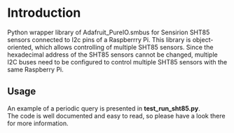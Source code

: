 # Introduction
Python wrapper library of Adafruit_PureIO.smbus for Sensirion SHT85 sensors connected to I2c pins of a Raspberrry Pi. 
This library is object-oriented, which allows controlling of multiple SHT85 sensors. Since the hexadecimal address of
the SHT85 sensors cannot be changed, multiple I2C buses need to be configured to control multiple SHT85 sensors with
the same Raspberry Pi.

## Usage
An example of a periodic query is presented in **test_run_sht85.py**.  
The code is well documented and easy to read, so please have a look there for more information.
